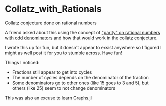 # Collatz_with_Rationals
Collatz conjecture done on rational numbers

A friend asked about this using the concept of ["parity" on rational numbers with odd denominators](https://thatsmaths.com/2022/05/05/parity-and-partition-of-the-rational-numbers-part-i-the-three-parity-classes/) and how that would work in the collatz conjecture.

I wrote this up for fun, but it doesn't appear to exsist anywhere so I figured I might as well post it for you to stumble across. Have fun!

Things I noticed:
* Fractions still appear to get into cycles
* The number of cycles depends on the denominator of the fraction
* Some denominators go to other ones (like 15 goes to 3 and 5), but others (like 25) seem to not change denominators

This was also an excuse to learn Graphs.jl

